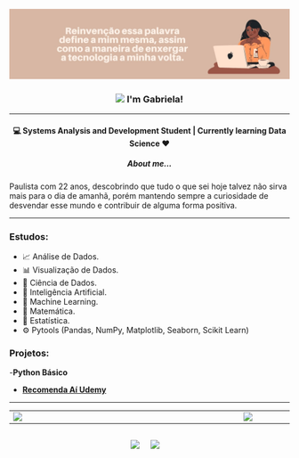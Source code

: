 [![capa](https://github.com/gabriela-js/gabriela-js/blob/main/github-page.jpg.jpg)](https://github.com/gabriela-js?tab=repositories)

<h3 align="center"> <img src="https://media.giphy.com/media/kBZ212yGzFaxgkSIKW/giphy.gif" width="60"> I'm Gabriela!</h3>

---
<h4>
  <p align="center"> 💻 Systems Analysis and Development Student | Currently learning Data Science ❤️ </p>
</h4>

<h5 align="center"> About me...</h5>

Paulista com 22 anos, descobrindo que tudo o que sei hoje talvez não sirva mais para o dia de amanhã, porém mantendo sempre a curiosidade de desvendar esse mundo e contribuir de alguma forma positiva.


---


### Estudos:

- 📈 Análise de Dados.
- 📊 Visualização de Dados.
- 🎲 Ciência de Dados.
- 🧠 Inteligência Artificial.
- 🤖 Machine Learning.
- 🔢 Matemática.
- 📏 Estatística.
- ⚙️ Pytools (Pandas, NumPy, Matplotlib, Seaborn, Scikit Learn)

### Projetos:

-**Python Básico**
  - [**Recomenda Aí Udemy**](https://github.com/gabriela-js/Recomenda-Ai-Udemy)

---


<center>
  <table>
    <tr>
      <td><img width="400px" align="left" src="https://github-readme-stats.vercel.app/api/top-langs/?username=gabriela-js&hide=html&layout=compact&theme=dracula" /></td>
        <td><img width="495px" align="left" src="https://github-readme-stats.vercel.app/api?username=gabriela-js&theme=dracula" /></td>
    </tr>   
  </table>
</center>  

<h2  align="center"></h2>
<p align="center">
  <a target="_blank"href="inkedin.com/in/gabriela-santos-a141ab167/"><img src="https://img.shields.io/badge/linkedin-%230077B5.svg?&style=for-the-badge&logo=linkedin&logoColor=white" /></a>&nbsp;&nbsp;&nbsp;&nbsp;
  <a href="mailto:gaby6jesus@gmail.com?subject=Hello%20Lis,%20From%20Github"><img src="https://img.shields.io/badge/gmail-%23D14836.svg?&style=for-the-badge&logo=gmail&logoColor=white" /></a>&nbsp;&nbsp;&nbsp;&nbsp;
</p>



